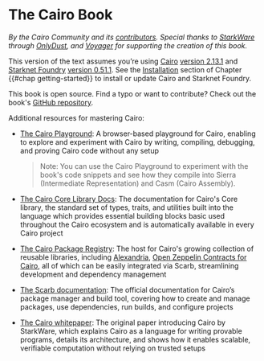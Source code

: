 # The Cairo Book

_By the Cairo Community and its [contributors](https://github.com/cairo-book/cairo-book.github.io). Special thanks to [StarkWare](https://starkware.co/) through [OnlyDust](https://www.onlydust.xyz/), and [Voyager](https://voyager.online/) for supporting the creation of this book._

This version of the text assumes you’re using [Cairo](https://github.com/starkware-libs/cairo) [version 2.13.1](https://github.com/starkware-libs/cairo/releases) and [Starknet Foundry](https://foundry-rs.github.io/starknet-foundry/index.html) [version 0.51.1](https://github.com/foundry-rs/starknet-foundry/releases). See the [Installation](ch01-01-installation.md) section of Chapter {{#chap getting-started}} to install or update Cairo and Starknet Foundry.

This book is open source. Find a typo or want to contribute? Check out the book's [GitHub repository](https://github.com/cairo-book/cairo-book).

Additional resources for mastering Cairo:

- [The Cairo Playground](https://www.cairo-lang.org/cairovm/): A browser-based playground for Cairo, enabling to explore and experiment with Cairo by writing, compiling, debugging, and proving Cairo code without any setup

  > Note: You can use the Cairo Playground to experiment with the book's code snippets and see how they compile into Sierra (Intermediate Representation) and Casm (Cairo Assembly).

- [The Cairo Core Library Docs](https://docs.cairo-lang.org/core?_=60): The documentation for Cairo's Core library, the standard set of types, traits, and utilities built into the language which provides essential building blocks basic used throughout the Cairo ecosystem and is automatically available in every Cairo project

- [The Cairo Package Registry](https://scarbs.xyz/): The host for Cairo's growing collection of reusable libraries, including [Alexandria](https://github.com/keep-starknet-strange/alexandria), [Open Zeppelin Contracts for Cairo](https://docs.openzeppelin.com/contracts-cairo/1.0.0/), all of which can be easily integrated via Scarb, streamlining development and dependency management

- [The Scarb documentation](https://docs.swmansion.com/scarb/docs.html): The official documentation for Cairo’s package manager and build tool, covering how to create and manage packages, use dependencies, run builds, and configure projects

- [The Cairo whitepaper](https://eprint.iacr.org/2021/1063.pdf): The original paper introducing Cairo by StarkWare, which explains Cairo as a language for writing provable programs, details its architecture, and shows how it enables scalable, verifiable computation without relying on trusted setups
